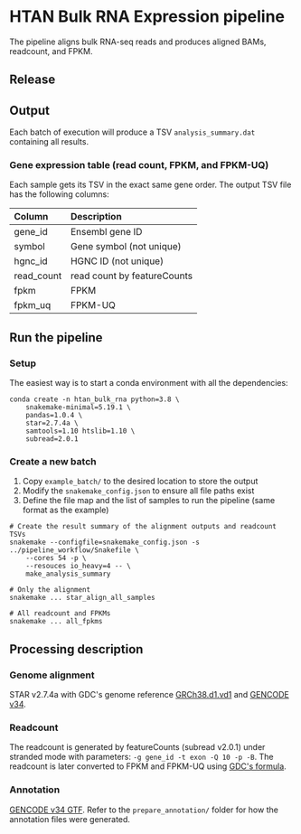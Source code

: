 # HTAN Bulk RNA Expression pipeline
The pipeline aligns bulk RNA-seq reads and produces aligned BAMs, readcount, and FPKM.



## Release



## Output
Each batch of execution will produce a TSV `analysis_summary.dat` containing all results.

### Gene expression table (read count, FPKM, and FPKM-UQ)
Each sample gets its TSV in the exact same gene order. The output TSV file has the following columns:

|   Column   |         Description         |
| :--------- | :-------------------------- |
| gene_id    | Ensembl gene ID             |
| symbol     | Gene symbol (not unique)    |
| hgnc_id    | HGNC ID (not unique)        |
| read_count | read count by featureCounts |
| fpkm       | FPKM                        |
| fpkm_uq    | FPKM-UQ                     |



## Run the pipeline

### Setup
The easiest way is to start a conda environment with all the dependencies:
```
conda create -n htan_bulk_rna python=3.8 \
    snakemake-minimal=5.19.1 \
    pandas=1.0.4 \
    star=2.7.4a \
    samtools=1.10 htslib=1.10 \
    subread=2.0.1
```


### Create a new batch
1. Copy `example_batch/` to the desired location to store the output
2. Modify the `snakemake_config.json` to ensure all file paths exist
3. Define the file map and the list of samples to run the pipeline (same format as the example)

```
# Create the result summary of the alignment outputs and readcount TSVs
snakemake --configfile=snakemake_config.json -s ../pipeline_workflow/Snakefile \
    --cores 54 -p \
    --resouces io_heavy=4 -- \
    make_analysis_summary

# Only the alignment
snakemake ... star_align_all_samples

# All readcount and FPKMs
snakemake ... all_fpkms
```


## Processing description

### Genome alignment
STAR v2.7.4a with GDC's genome reference [GRCh38.d1.vd1][GDC Reference Files] and [GENCODE v34][gencode-gtf].

### Readcount
The readcount is generated by featureCounts (subread v2.0.1) under stranded mode with parameters: `-g gene_id -t exon -Q 10 -p -B`. The readcount is later converted to FPKM and FPKM-UQ using [GDC's formula].

### Annotation
[GENCODE v34 GTF][gencode-gtf]. Refer to the `prepare_annotation/` folder for how the annotation files were generated.

[GDC Reference Files]: https://gdc.cancer.gov/about-data/data-harmonization-and-generation/gdc-reference-files
[gencode-gtf]: ftp://ftp.ebi.ac.uk/pub/databases/gencode/Gencode_human/release_34/gencode.v34.annotation.gtf.gz
[GDC's formula]: https://docs.gdc.cancer.gov/Data/Bioinformatics_Pipelines/Expression_mRNA_Pipeline/#upper-quartile-fpkm




